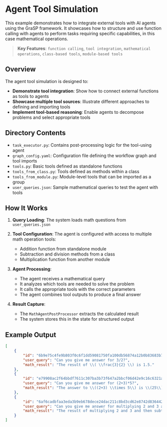 # Agent Tool Simulation

This example demonstrates how to integrate external tools with AI agents using the GraSP framework. It showcases how to structure and use function calling with agents to perform tasks requiring specific capabilities, in this case mathematical operations.

> **Key Features**:
> `function calling`, `tool integration`, `mathematical operations`, `class-based tools`, `module-based tools`

## Overview

The agent tool simulation is designed to:

- **Demonstrate tool integration**: Show how to connect external functions as tools to agents
- **Showcase multiple tool sources**: Illustrate different approaches to defining and importing tools
- **Implement tool-based reasoning**: Enable agents to decompose problems and select appropriate tools

## Directory Contents

- `task_executor.py`: Contains post-processing logic for the tool-using agent
- `graph_config.yaml`: Configuration file defining the workflow graph and tool imports
- `tools.py`: Basic tools defined as standalone functions
- `tools_from_class.py`: Tools defined as methods within a class
- `tools_from_module.py`: Module-level tools that can be imported as a group
- `user_queries.json`: Sample mathematical queries to test the agent with tools

## How It Works

1. **Query Loading**: The system loads math questions from `user_queries.json`

2. **Tool Configuration**: The agent is configured with access to multiple math operation tools:
   - Addition function from standalone module
   - Subtraction and division methods from a class
   - Multiplication function from another module

3. **Agent Processing**:
   - The agent receives a mathematical query
   - It analyzes which tools are needed to solve the problem
   - It calls the appropriate tools with the correct parameters
   - The agent combines tool outputs to produce a final answer

4. **Result Capture**:
   - The `MathAgentPostProcessor` extracts the calculated result
   - The system stores this in the state for structured output

## Example Output

```json
[
    {
        "id": "6b9e75c4fe9b803f0c6f1dd59081750fa100db56874a12b0b83683b7ea9a0c8b",
        "user_query": "Can you give me answer for 3/2?",
        "math_result": "The result of \\( \\frac{3}{2} \\) is 1.5."
    },
    {
        "id": "e79908ac2f64bbdf7611c307ba3b73f647a2bbcf06d42e9c16c6321aa9ac3e1d",
        "user_query": "Can you give me answer for (2+3)*5?",
        "math_result": "The answer to \\((2+3) \\times 5\\) is \\(25\\)."
    },
    {
        "id": "6af6cadbfaa3eda3b9eb678dece24dac211c8bd3cd62e8742d8364422cfeecb2",
        "user_query": "Can you give me answer for multiplying 2 and 3 and then subtract 1 from answer?",
        "math_result": "The result of multiplying 2 and 3 and then subtracting 1 is 5."
    }
]
```

